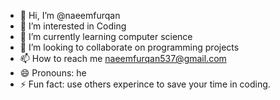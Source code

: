 - 👋 Hi, I’m @naeemfurqan
- 👀 I’m interested in Coding
- 🌱 I’m currently learning computer science
- 💞️ I’m looking to collaborate on programming projects
- 📫 How to reach me naeemfurqan537@gmail.com
- 😄 Pronouns: he
- ⚡ Fun fact: use others experince to save your time in coding.

<!---
naeemfurqan/naeemfurqan is a ✨ special ✨ repository because its `README.md` (this file) appears on your GitHub profile.
You can click the Preview link to take a look at your changes.
--->
